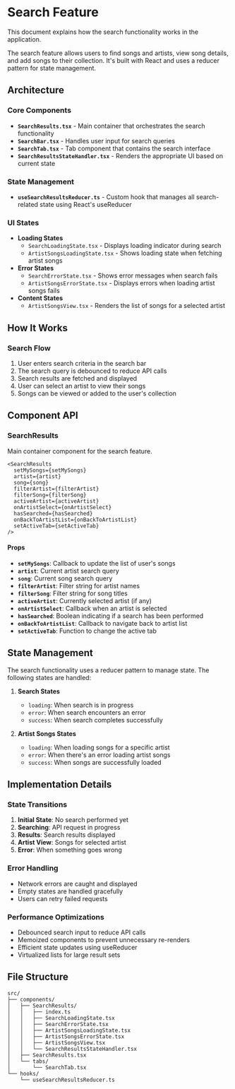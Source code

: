 # Search Feature

This document explains how the search functionality works in the application.

The search feature allows users to find songs and artists, view song details, and add songs to their collection. It's built with React and uses a reducer pattern for state management.

## Architecture

### Core Components
- **`SearchResults.tsx`** - Main container that orchestrates the search functionality
- **`SearchBar.tsx`** - Handles user input for search queries
- **`SearchTab.tsx`** - Tab component that contains the search interface
- **`SearchResultsStateHandler.tsx`** - Renders the appropriate UI based on current state

### State Management
- **`useSearchResultsReducer.ts`** - Custom hook that manages all search-related state using React's useReducer

### UI States
- **Loading States**
  - `SearchLoadingState.tsx` - Displays loading indicator during search
  - `ArtistSongsLoadingState.tsx` - Shows loading state when fetching artist songs
- **Error States**
  - `SearchErrorState.tsx` - Shows error messages when search fails
  - `ArtistSongsErrorState.tsx` - Displays errors when loading artist songs fails
- **Content States**
  - `ArtistSongsView.tsx` - Renders the list of songs for a selected artist

## How It Works

### Search Flow
1. User enters search criteria in the search bar
2. The search query is debounced to reduce API calls
3. Search results are fetched and displayed
4. User can select an artist to view their songs
5. Songs can be viewed or added to the user's collection

## Component API

### SearchResults
Main container component for the search feature.

```tsx
<SearchResults
  setMySongs={setMySongs}
  artist={artist}
  song={song}
  filterArtist={filterArtist}
  filterSong={filterSong}
  activeArtist={activeArtist}
  onArtistSelect={onArtistSelect}
  hasSearched={hasSearched}
  onBackToArtistList={onBackToArtistList}
  setActiveTab={setActiveTab}
/>
```

#### Props
- **`setMySongs`**: Callback to update the list of user's songs
- **`artist`**: Current artist search query
- **`song`**: Current song search query
- **`filterArtist`**: Filter string for artist names
- **`filterSong`**: Filter string for song titles
- **`activeArtist`**: Currently selected artist (if any)
- **`onArtistSelect`**: Callback when an artist is selected
- **`hasSearched`**: Boolean indicating if a search has been performed
- **`onBackToArtistList`**: Callback to navigate back to artist list
- **`setActiveTab`**: Function to change the active tab

## State Management

The search functionality uses a reducer pattern to manage state. The following states are handled:

1. **Search States**
   - `loading`: When search is in progress
   - `error`: When search encounters an error
   - `success`: When search completes successfully

2. **Artist Songs States**
   - `loading`: When loading songs for a specific artist
   - `error`: When there's an error loading artist songs
   - `success`: When songs are successfully loaded

## Implementation Details

### State Transitions
1. **Initial State**: No search performed yet
2. **Searching**: API request in progress
3. **Results**: Search results displayed
4. **Artist View**: Songs for selected artist
5. **Error**: When something goes wrong

### Error Handling
- Network errors are caught and displayed
- Empty states are handled gracefully
- Users can retry failed requests

### Performance Optimizations
- Debounced search input to reduce API calls
- Memoized components to prevent unnecessary re-renders
- Efficient state updates using useReducer
- Virtualized lists for large result sets

## File Structure

```
src/
├── components/
│   ├── SearchResults/
│   │   ├── index.ts
│   │   ├── SearchLoadingState.tsx
│   │   ├── SearchErrorState.tsx
│   │   ├── ArtistSongsLoadingState.tsx
│   │   ├── ArtistSongsErrorState.tsx
│   │   ├── ArtistSongsView.tsx
│   │   └── SearchResultsStateHandler.tsx
│   ├── SearchResults.tsx
│   └── tabs/
│       └── SearchTab.tsx
└── hooks/
    └── useSearchResultsReducer.ts
```
